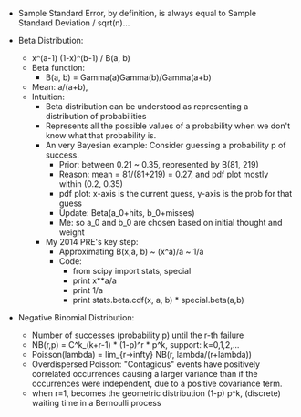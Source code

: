 

- Sample Standard Error, by definition, is always equal to 
Sample Standard Deviation / sqrt(n)...

- Beta Distribution:
    - x^(a-1) (1-x)^(b-1) / B(a, b)
    - Beta function: 
        - B(a, b) = Gamma(a)Gamma(b)/Gamma(a+b)
    - Mean: a/(a+b), 
    - Intuition: 
        - Beta distribution can be understood as representing 
            a distribution of probabilities
        - Represents all the possible values of a probability 
            when we don't know what that probability is.
        - An very Bayesian example: Consider guessing a probability p of success.
            - Prior: between 0.21 ~ 0.35, represented by B(81, 219)
            - Reason: mean = 81/(81+219) = 0.27, and pdf plot mostly within (0.2, 0.35)
            - pdf plot: x-axis is the current guess, y-axis is the prob for that guess
            - Update: Beta(a_0+hits, b_0+misses)
            - Me: so a_0 and b_0 are chosen based on initial thought and weight
        - My 2014 PRE's key step:
            - Approximating B(x;a, b) ~ (x^a)/a ~ 1/a
            - Code:  
                - from scipy import stats, special
                - print x**a/a
                - print 1/a
                - print stats.beta.cdf(x, a, b) * special.beta(a,b)

- Negative Binomial Distribution: 
    - Number of successes (probability p) until the r-th failure
    - NB(r,p) = C^k_(k+r-1) * (1-p)^r * p^k, support: k=0,1,2,...
    - Poisson(lambda) = lim_{r->infty} NB(r, lambda/(r+lambda))
    - Overdispersed Poisson: "Contagious" events have positively correlated 
    occurrences causing a larger variance than if the occurrences were independent, 
    due to a positive covariance term.
    - when r=1, becomes the geometric distribution (1-p) p^k, 
    (discrete) waiting time in a Bernoulli process
